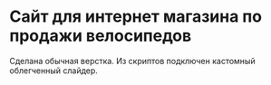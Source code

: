 # Сайт для интернет магазина по продажи велосипедов

Сделана обычная верстка. Из скриптов подключен кастомный облегченный слайдер.

